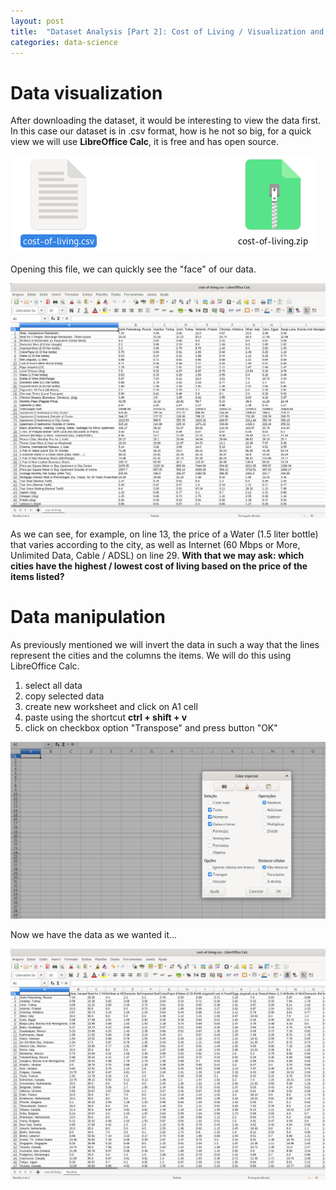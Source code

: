 ```yaml
---
layout: post
title:  "Dataset Analysis [Part 2]: Cost of Living / Visualization and Manipulation"
categories: data-science
---
```


# Data visualization

After downloading the dataset, it would be interesting to view the data first. In this case our dataset is in .csv format, how is he not so big, for a quick view we will use **LibreOffice Calc**, it is free and has open source.

![Dataset file](/assets/posts/cost-of-living/cost-of-living-dataset.png)

Opening this file, we can quickly see the "face" of our data.

![Dataset file](/assets/posts/cost-of-living/datavisualization1.png)

As we can see, for example, on line 13, the price of a Water (1.5 liter bottle) that varies according to the city, as well as Internet (60 Mbps or More, Unlimited Data, Cable / ADSL) on line 29. **With that we may ask: which cities have the highest / lowest cost of living based on the price of the items listed?**

# Data manipulation

As previously mentioned we will invert the data in such a way that the lines represent the cities and the columns the items. We will do this using LibreOffice Calc.

1. select all data
2. copy selected data
3. create new worksheet and click on A1 cell
4. paste using the shortcut **ctrl + shift + v**
5. click on checkbox option "Transpose" and press button "OK"

![Dataset file](/assets/posts/cost-of-living/datamanipulation1.png)

Now we have the data as we wanted it...

![Dataset file](/assets/posts/cost-of-living/datamanipulation2.png)

